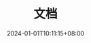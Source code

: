 ---
title: 文档
description: 这里存放着我的文档
authors: [金圣皓]
tags: []
date: 2024-01-01T10:11:15+08:00
layoutBackgroundHeaderSpace: false
---